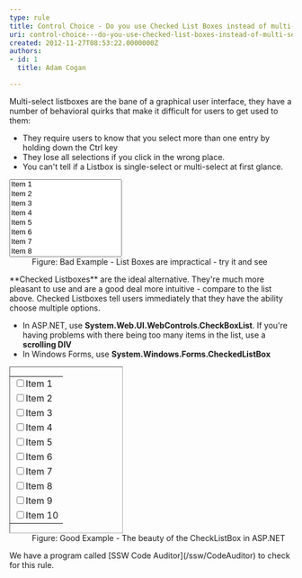 ```yaml
---
type: rule
title: Control Choice - Do you use Checked List Boxes instead of multi-select List Boxes?
uri: control-choice---do-you-use-checked-list-boxes-instead-of-multi-select-list-boxes
created: 2012-11-27T08:53:22.0000000Z
authors:
- id: 1
  title: Adam Cogan

---
```


 
Multi-select listboxes are the bane of a graphical user interface, they have a number of behavioral quirks that make it difficult for users to get used to them:

- They require users to know that you select more than one entry by holding down the Ctrl key
- They lose all selections if you click in the wrong place.
- You can't tell if a Listbox is single-select or multi-select at first glance.

<dl class="badImage"><dt><select size="8" style="width&#58;200px;"> <option>Item 1</option> <option>Item 2</option> <option>Item 3</option> <option>Item 4</option> <option>Item 5</option> <option>Item 6</option> <option>Item 7</option> <option>Item 8</option> <option>Item 9</option> <option>Item 10</option></select> </dt>
<dd>Figure&#58; Bad Example - List Boxes are impractical - try it and see</dd></dl>
**Checked Listboxes** are the ideal alternative. They're much more pleasant to use and are a good deal more intuitive - compare to the list above. Checked Listboxes tell users immediately that they have the ability choose multiple options.

- In ASP.NET, use **System.Web.UI.WebControls.CheckBoxList**. If you're having problems with there being too many items in the list, use a **scrolling DIV**
- In Windows Forms, use **System.Windows.Forms.CheckedListBox**

<dl class="goodImage"><dt><div style="border-bottom&#58;#aaa 1px inset;border-left&#58;#aaa 1px inset;width&#58;200px;border-top&#58;#aaa 1px inset;border-right&#58;#aaa 1px inset;"><table id="cblList" border="0"><tbody><tr><td><input id="cblList_0" type="checkbox"><label>Item 1</label></td></tr>
<tr><td><input id="cblList_1" type="checkbox"><label>Item 2</label></td></tr>
<tr><td><input id="cblList_2" type="checkbox"><label>Item 3</label></td></tr>
<tr><td><input id="cblList_3" type="checkbox"><label>Item 4</label></td></tr>
<tr><td><input id="cblList_4" type="checkbox"><label>Item 5</label></td></tr>
<tr><td><input id="cblList_5" type="checkbox"><label>Item 6</label></td></tr>
<tr><td><input id="cblList_6" type="checkbox"><label>Item 7</label></td></tr>
<tr><td><input id="cblList_7" type="checkbox"><label>Item 8</label></td></tr>
<tr><td><input id="cblList_8" type="checkbox"><label>Item 9</label></td></tr>
<tr><td><input id="cblList_9" type="checkbox"><label>Item 10</label></td></tr></tbody></table></div></dt>
<dd>Figure&#58; Good Example - The beauty of the CheckListBox in ASP.NET</dd></dl> We have a program called [SSW Code Auditor](/ssw/CodeAuditor) to check for this rule.  

